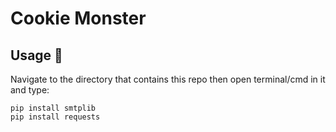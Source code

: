 # Cookie Monster

## Usage 🗿
Navigate to the directory that contains this repo then open terminal/cmd in it and type:
```
pip install smtplib
pip install requests
```
